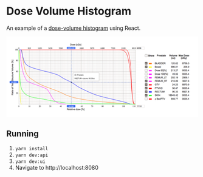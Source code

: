 # Dose Volume Histogram

An example of a [dose-volume histogram](https://en.wikipedia.org/wiki/Dose-volume_histogram) using React.

![dose volume histogram](./dvh.png)

## Running

1. `yarn install`
2. `yarn dev:api`
3. `yarn dev:ui`
4. Navigate to http://localhost:8080
